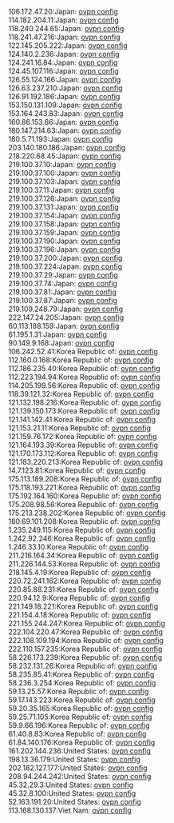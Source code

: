 106.172.47.20:Japan: [ovpn config](vpn/106_172_47_20.ovpn)  
114.182.204.11:Japan: [ovpn config](vpn/114_182_204_11.ovpn)  
118.240.244.65:Japan: [ovpn config](vpn/118_240_244_65.ovpn)  
118.241.47.216:Japan: [ovpn config](vpn/118_241_47_216.ovpn)  
122.145.205.222:Japan: [ovpn config](vpn/122_145_205_222.ovpn)  
124.140.2.236:Japan: [ovpn config](vpn/124_140_2_236.ovpn)  
124.241.16.84:Japan: [ovpn config](vpn/124_241_16_84.ovpn)  
124.45.107.116:Japan: [ovpn config](vpn/124_45_107_116.ovpn)  
126.55.124.166:Japan: [ovpn config](vpn/126_55_124_166.ovpn)  
126.63.237.210:Japan: [ovpn config](vpn/126_63_237_210.ovpn)  
126.91.192.186:Japan: [ovpn config](vpn/126_91_192_186.ovpn)  
153.150.131.109:Japan: [ovpn config](vpn/153_150_131_109.ovpn)  
153.164.243.83:Japan: [ovpn config](vpn/153_164_243_83.ovpn)  
160.86.153.66:Japan: [ovpn config](vpn/160_86_153_66.ovpn)  
180.147.214.63:Japan: [ovpn config](vpn/180_147_214_63.ovpn)  
180.5.71.193:Japan: [ovpn config](vpn/180_5_71_193.ovpn)  
203.140.180.186:Japan: [ovpn config](vpn/203_140_180_186.ovpn)  
218.220.68.45:Japan: [ovpn config](vpn/218_220_68_45.ovpn)  
219.100.37.10:Japan: [ovpn config](vpn/219_100_37_10.ovpn)  
219.100.37.100:Japan: [ovpn config](vpn/219_100_37_100.ovpn)  
219.100.37.103:Japan: [ovpn config](vpn/219_100_37_103.ovpn)  
219.100.37.11:Japan: [ovpn config](vpn/219_100_37_11.ovpn)  
219.100.37.126:Japan: [ovpn config](vpn/219_100_37_126.ovpn)  
219.100.37.131:Japan: [ovpn config](vpn/219_100_37_131.ovpn)  
219.100.37.154:Japan: [ovpn config](vpn/219_100_37_154.ovpn)  
219.100.37.158:Japan: [ovpn config](vpn/219_100_37_158.ovpn)  
219.100.37.159:Japan: [ovpn config](vpn/219_100_37_159.ovpn)  
219.100.37.190:Japan: [ovpn config](vpn/219_100_37_190.ovpn)  
219.100.37.196:Japan: [ovpn config](vpn/219_100_37_196.ovpn)  
219.100.37.200:Japan: [ovpn config](vpn/219_100_37_200.ovpn)  
219.100.37.224:Japan: [ovpn config](vpn/219_100_37_224.ovpn)  
219.100.37.29:Japan: [ovpn config](vpn/219_100_37_29.ovpn)  
219.100.37.74:Japan: [ovpn config](vpn/219_100_37_74.ovpn)  
219.100.37.81:Japan: [ovpn config](vpn/219_100_37_81.ovpn)  
219.100.37.87:Japan: [ovpn config](vpn/219_100_37_87.ovpn)  
219.109.248.79:Japan: [ovpn config](vpn/219_109_248_79.ovpn)  
222.147.24.205:Japan: [ovpn config](vpn/222_147_24_205.ovpn)  
60.113.188.159:Japan: [ovpn config](vpn/60_113_188_159.ovpn)  
61.195.1.31:Japan: [ovpn config](vpn/61_195_1_31.ovpn)  
90.149.9.168:Japan: [ovpn config](vpn/90_149_9_168.ovpn)  
106.242.52.41:Korea Republic of: [ovpn config](vpn/106_242_52_41.ovpn)  
112.160.0.168:Korea Republic of: [ovpn config](vpn/112_160_0_168.ovpn)  
112.186.235.40:Korea Republic of: [ovpn config](vpn/112_186_235_40.ovpn)  
112.223.194.94:Korea Republic of: [ovpn config](vpn/112_223_194_94.ovpn)  
114.205.199.56:Korea Republic of: [ovpn config](vpn/114_205_199_56.ovpn)  
118.39.121.32:Korea Republic of: [ovpn config](vpn/118_39_121_32.ovpn)  
121.132.198.216:Korea Republic of: [ovpn config](vpn/121_132_198_216.ovpn)  
121.139.150.173:Korea Republic of: [ovpn config](vpn/121_139_150_173.ovpn)  
121.141.142.41:Korea Republic of: [ovpn config](vpn/121_141_142_41.ovpn)  
121.153.21.11:Korea Republic of: [ovpn config](vpn/121_153_21_11.ovpn)  
121.159.76.172:Korea Republic of: [ovpn config](vpn/121_159_76_172.ovpn)  
121.164.193.39:Korea Republic of: [ovpn config](vpn/121_164_193_39.ovpn)  
121.170.173.112:Korea Republic of: [ovpn config](vpn/121_170_173_112.ovpn)  
121.183.220.213:Korea Republic of: [ovpn config](vpn/121_183_220_213.ovpn)  
14.7.123.81:Korea Republic of: [ovpn config](vpn/14_7_123_81.ovpn)  
175.113.189.208:Korea Republic of: [ovpn config](vpn/175_113_189_208.ovpn)  
175.118.193.221:Korea Republic of: [ovpn config](vpn/175_118_193_221.ovpn)  
175.192.164.160:Korea Republic of: [ovpn config](vpn/175_192_164_160.ovpn)  
175.208.98.56:Korea Republic of: [ovpn config](vpn/175_208_98_56.ovpn)  
175.213.238.202:Korea Republic of: [ovpn config](vpn/175_213_238_202.ovpn)  
180.69.101.208:Korea Republic of: [ovpn config](vpn/180_69_101_208.ovpn)  
1.235.249.115:Korea Republic of: [ovpn config](vpn/1_235_249_115.ovpn)  
1.242.92.246:Korea Republic of: [ovpn config](vpn/1_242_92_246.ovpn)  
1.246.33.10:Korea Republic of: [ovpn config](vpn/1_246_33_10.ovpn)  
211.216.164.34:Korea Republic of: [ovpn config](vpn/211_216_164_34.ovpn)  
211.226.144.53:Korea Republic of: [ovpn config](vpn/211_226_144_53.ovpn)  
218.145.4.19:Korea Republic of: [ovpn config](vpn/218_145_4_19.ovpn)  
220.72.241.162:Korea Republic of: [ovpn config](vpn/220_72_241_162.ovpn)  
220.85.88.231:Korea Republic of: [ovpn config](vpn/220_85_88_231.ovpn)  
220.94.12.9:Korea Republic of: [ovpn config](vpn/220_94_12_9.ovpn)  
221.149.18.221:Korea Republic of: [ovpn config](vpn/221_149_18_221.ovpn)  
221.154.4.18:Korea Republic of: [ovpn config](vpn/221_154_4_18.ovpn)  
221.155.244.247:Korea Republic of: [ovpn config](vpn/221_155_244_247.ovpn)  
222.104.220.47:Korea Republic of: [ovpn config](vpn/222_104_220_47.ovpn)  
222.108.109.194:Korea Republic of: [ovpn config](vpn/222_108_109_194.ovpn)  
222.110.157.235:Korea Republic of: [ovpn config](vpn/222_110_157_235.ovpn)  
58.226.173.239:Korea Republic of: [ovpn config](vpn/58_226_173_239.ovpn)  
58.232.131.26:Korea Republic of: [ovpn config](vpn/58_232_131_26.ovpn)  
58.235.85.41:Korea Republic of: [ovpn config](vpn/58_235_85_41.ovpn)  
58.236.3.254:Korea Republic of: [ovpn config](vpn/58_236_3_254.ovpn)  
59.13.25.57:Korea Republic of: [ovpn config](vpn/59_13_25_57.ovpn)  
59.17.143.223:Korea Republic of: [ovpn config](vpn/59_17_143_223.ovpn)  
59.20.35.165:Korea Republic of: [ovpn config](vpn/59_20_35_165.ovpn)  
59.25.71.105:Korea Republic of: [ovpn config](vpn/59_25_71_105.ovpn)  
59.9.66.196:Korea Republic of: [ovpn config](vpn/59_9_66_196.ovpn)  
61.40.8.83:Korea Republic of: [ovpn config](vpn/61_40_8_83.ovpn)  
61.84.140.176:Korea Republic of: [ovpn config](vpn/61_84_140_176.ovpn)  
161.202.144.236:United States: [ovpn config](vpn/161_202_144_236.ovpn)  
198.13.36.179:United States: [ovpn config](vpn/198_13_36_179.ovpn)  
202.182.127.177:United States: [ovpn config](vpn/202_182_127_177.ovpn)  
208.94.244.242:United States: [ovpn config](vpn/208_94_244_242.ovpn)  
45.32.29.3:United States: [ovpn config](vpn/45_32_29_3.ovpn)  
45.32.8.100:United States: [ovpn config](vpn/45_32_8_100.ovpn)  
52.163.191.20:United States: [ovpn config](vpn/52_163_191_20.ovpn)  
113.168.130.137:Viet Nam: [ovpn config](vpn/113_168_130_137.ovpn)  

